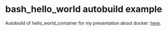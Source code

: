# bash_hello_world autobuild example

Autobuild of hello_world_container for my presentation about docker: [here](http://natacha-beck.github.io/cbrain_docker/#/).

